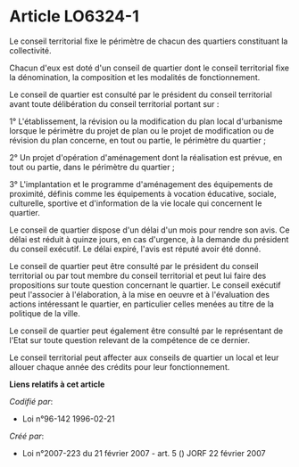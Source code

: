 # Article LO6324-1

Le conseil territorial fixe le périmètre de chacun des quartiers constituant la collectivité.

Chacun d'eux est doté d'un conseil de quartier dont le conseil territorial fixe la dénomination, la composition et les
modalités de fonctionnement.

Le conseil de quartier est consulté par le président du conseil territorial avant toute délibération du conseil territorial
portant sur :

1° L'établissement, la révision ou la modification du plan local d'urbanisme lorsque le périmètre du projet de plan ou le
projet de modification ou de révision du plan concerne, en tout ou partie, le périmètre du quartier ;

2° Un projet d'opération d'aménagement dont la réalisation est prévue, en tout ou partie, dans le périmètre du quartier ;

3° L'implantation et le programme d'aménagement des équipements de proximité, définis comme les équipements à vocation
éducative, sociale, culturelle, sportive et d'information de la vie locale qui concernent le quartier.

Le conseil de quartier dispose d'un délai d'un mois pour rendre son avis. Ce délai est réduit à quinze jours, en cas
d'urgence, à la demande du président du conseil exécutif. Le délai expiré, l'avis est réputé avoir été donné.

Le conseil de quartier peut être consulté par le président du conseil territorial ou par tout membre du conseil territorial
et peut lui faire des propositions sur toute question concernant le quartier. Le conseil exécutif peut l'associer à
l'élaboration, à la mise en oeuvre et à l'évaluation des actions intéressant le quartier, en particulier celles menées au
titre de la politique de la ville.

Le conseil de quartier peut également être consulté par le représentant de l'Etat sur toute question relevant de la
compétence de ce dernier.

Le conseil territorial peut affecter aux conseils de quartier un local et leur allouer chaque année des crédits pour leur
fonctionnement.

**Liens relatifs à cet article**

_Codifié par_:

  - Loi n°96-142 1996-02-21

_Créé par_:

  - Loi n°2007-223 du 21 février 2007 - art. 5 () JORF 22 février 2007
